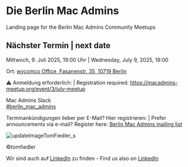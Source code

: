 # Die Berlin Mac Admins

Landing page for the Berlin Mac Admins Community Meetups

## Nächster Termin | next date

Mittwoch, 9. Juli 2025, 19:00 Uhr | Wednesday, July 9, 2025, 19:00

Ort: [wycomco Office, Fasanenstr. 35, 10719 Berlin](https://maps.apple.com/place?address=Fasanenstra%C3%9Fe%2035,%20Wilmersdorf,%2010719%20Berlin,%20Germany&coordinate=52.499439,13.326717&name=wycomco&place-id=I70C0C29803ACB3D4&map=explore)

⚠️ Anmeldung erforderlich: | Registration required:
https://macadmins-meetup.org/event/3/july-meetup

Mac Admins Slack   
[#berlin_mac_admins](https://macadmins.slack.com/archives/CFEUHA7D0)

Terminankündigungen lieber per E-Mail? Hier registrieren: | Prefer announcements via e-mail? Register here:
[Berlin Mac Admins mailing list](https://lists.fu-berlin.de/listinfo/BerlinMacAdmins/)

![updateImageTomFiedler_s](https://user-images.githubusercontent.com/60174138/163335465-111477cf-f8fe-4213-9f29-0cbc170fdc68.jpg)

©tomfiedler


Wir sind auch auf [LinkedIn](https://www.linkedin.com/groups/8971462/) zu finden - 
Find us also on [LinkedIn](https://www.linkedin.com/groups/8971462/)

